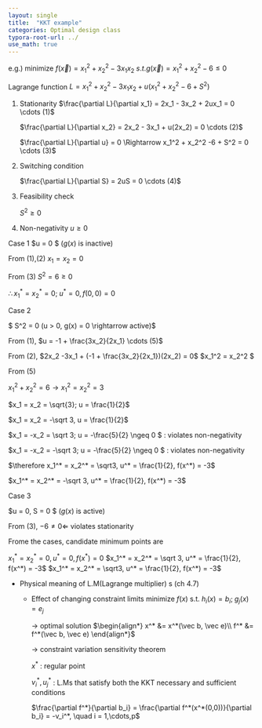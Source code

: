 ```yaml
---
layout: single
title:  "KKT example"
categories: Optimal design class
typora-root-url: ../
use_math: true
---
```


e.g.) minimize $f(\vec x) = x_1^2 + x_2^2 - 3x_1x_2$
	$s.t. g(\vec x) =  x_1^2 + x_2^2 -6 \leq 0$

Lagrange function $L = x_1^2 + x_2^2 -3x_1x_2 + u(x_1^2 + x_2^2 -6 + S^2)$

1. Stationarity
   $\frac{\partial L}{\partial x_1} = 2x_1 - 3x_2 + 2ux_1 = 0 \cdots (1)$

   $\frac{\partial L}{\partial x_2} = 2x_2 - 3x_1 + u(2x_2) = 0 \cdots (2)$

   $\frac{\partial L}{\partial u} = 0 \Rightarrow x_1^2 + x_2^2 -6 + S^2 = 0 \cdots (3)$

2. Switching condition

   $\frac{\partial L}{\partial S} = 2uS = 0 \cdots (4)$

3. Feasibility check

   $S^2 \geq 0$

4. Non-negativity
   $u \geq 0$

Case 1
$u = 0 $ ($g(x)$ is inactive)

From (1),(2) $x_1 = x_2 = 0$

From (3) $S^2 = 6 \geq 0$

$\therefore x_1^* = x_2^* = 0; \; u^* = 0, f(0,0) = 0$

Case 2

$ S^2 = 0 (u > 0, g(x) = 0 \rightarrow active)$

From (1), $u = -1 + \frac{3x_2}{2x_1} \cdots (5)$

From (2), $2x_2 -3x_1 + (-1 + \frac{3x_2}{2x_1})(2x_2) = 0$
$x_1^2 = x_2^2 $

From (5)

$x_1^2 + x_2^2 = 6 \rightarrow x_1^2 = x_2^2 = 3$



$x_1 = x_2 = \sqrt{3}; u = \frac{1}{2}$

$x_1 = x_2 = -\sqrt 3, u = \frac{1}{2}$

$x_1 = -x_2 = \sqrt 3; u = -\frac{5}{2} \ngeq 0 $ : violates non-negativity

$x_1 = -x_2 = -\sqrt 3; u = -\frac{5}{2} \ngeq 0 $ : violates non-negativity

$\therefore x_1^* = x_2^* = \sqrt3, u^* = \frac{1}{2}, f(x^*) = -3$

$x_1^* = x_2^* = -\sqrt 3, u^* = \frac{1}{2}, f(x^*) = -3$



Case 3

$u = 0, S = 0 $ ($g(x)$ is active)

From (3), $-6 \neq 0 \Leftarrow$ violates stationarity 



Frome the cases, candidate minimum points are

$x_1^* = x_2^* = 0, u^* = 0, f(x^*) = 0$
$x_1^* = x_2^* = \sqrt 3, u^* = \frac{1}{2}, f(x^*) = -3$
$x_1^* = x_2^* = \sqrt3, u^* = \frac{1}{2}, f(x^*) = -3$

- Physical meaning of L.M(Lagrange multiplier) s (ch 4.7)

  - Effect of changing constraint limits
    minimize $f(x)$
    s.t. $h_i(x) = b_i; \; g_j(x) = e_j$

    -> optimal solution $\begin{align*} x^* &= x^*(\vec b, \vec e)\\ f^* &= f^*(\vec b, \vec e) \end{align*}$

    -> constraint variation sensitivity theorem

    $x^*$ : regular point

    $v_i^*, u_j^*$ : L.Ms that satisfy both the KKT necessary and sufficient conditions

    $\frac{\partial f^*}{\partial b_i} = \frac{\partial f^*(x^*(0,0))}{\partial b_i} = -v_i^*, \quad i = 1,\cdots,p$

    

 

